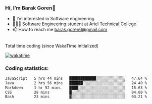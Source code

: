 ###  Hi, I’m Barak Goren👋
- 👀 I’m interested in Software engineering.
- 👨🏼‍🎓 Software Engineering student at Ariel Technical College
- 📫 How to reach me barak.goren6@gmail.com
##
Total time coding (since WakaTime initialized)

[![wakatime](https://wakatime.com/badge/user/5cc5ec80-a806-4ca2-a704-db29274e48cd.svg)](https://wakatime.com/@5cc5ec80-a806-4ca2-a704-db29274e48cd)

   
### Coding statistics:

<!--START_SECTION:waka-->

```txt
JavaScript   5 hrs 44 mins   ████████████░░░░░░░░░░░░░   47.64 %
Java         2 hrs 56 mins   ██████░░░░░░░░░░░░░░░░░░░   24.40 %
Markdown     1 hr 52 mins    ████░░░░░░░░░░░░░░░░░░░░░   15.63 %
CSS          28 mins         █░░░░░░░░░░░░░░░░░░░░░░░░   04.00 %
Bash         23 mins         ▓░░░░░░░░░░░░░░░░░░░░░░░░   03.21 %
```

<!--END_SECTION:waka-->

<!---
barakgoren/barakgoren is a ✨ special ✨ repository because its `README.md` (this file) appears on your GitHub profile.
You can click the Preview link to take a look at your changes.
--->
